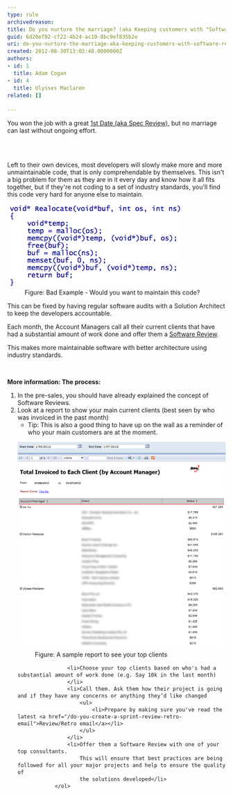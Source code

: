 ```yaml
---
type: rule
archivedreason: 
title: Do you nurture the marriage? (aka Keeping customers with "Software Reviews")
guid: 6d20ef92-cf22-4b24-ac10-8bc9ef835b2e
uri: do-you-nurture-the-marriage-aka-keeping-customers-with-software-reviews
created: 2012-08-30T13:02:48.0000000Z
authors:
- id: 1
  title: Adam Cogan
- id: 4
  title: Ulysses Maclaren
related: []

---
```



 <p>You won the job with a great <a href="/Pages/Ensure-an-excellent-1st-date.aspx">1st Date (aka Spec Review)</a>, but no marriage can last without ongoing effort.</p>
<br><excerpt class='endintro'></excerpt><br>
<p>Left to their own devices, most developers will slowly make more and more unmaintainable code, that is only comprehendable by themselves.
                This isn't a big problem for them as they are in it every day and know how it all fits together, but if they're not coding to a set of industry 
                standards, you'll find this code very hard for anyone else to maintain.</p>
                <dl class="badImage"><dt><img alt="Unmaintainable software" src="BadCode.png" /></dt>
                <dd>Figure: Bad Example - Would you want to maintain this code?</dd>
                </dl>
                <p>This can be fixed by having regular software audits with a Solution Architect to keep the developers accountable.</p>
                <p>Each month, the Account Managers call all their current clients that have had a substantial amount of work done and offer 
                    them a <a href="/do-you-conduct-an-architecture-review-after-every-sprint">Software Review</a>.</p>
                <p>This makes more maintainable software with better architecture using industry standards.</p>
                <br>
                <p><strong>More information: The process:</strong></p>
                <ol>
                    <li>In the pre-sales, you should have already explained the concept of Software Reviews.</li>
                    <li>Look at a report to show your main current clients (best seen by who was invoiced in the past month)
                        <ul>
                            <li>Tip: This is also a good thing to have up on the wall as a reminder of who your main customers are at the moment.</li>
                        </ul>
                        <dl class="image"><dt><img alt="Top Clients" src="TotalInvoicedReport.jpg" style="width:600px;" /></dt>
                        <dd>Figure: A sample report to see your top clients</dd>
                        </dl>
                    </li>

                    <li>Choose your top clients based on who's had a substantial amount of work done (e.g. Say 10k in the last month)
                    </li>
                    <li>Call them. Ask them how their project is going and if they have any concerns or anything they’d like changed
                        <ul>
                            <li>Prepare by making sure you've read the latest <a href="/do-you-create-a-sprint-review-retro-email">Review/Retro email</a></li>
                        </ul>
                    </li>
                    <li>Offer them a Software Review with one of your top consultants. 
                        This will ensure that best practices are being followed for all your major projects and help to ensure the quality of 
                        the solutions developed</li>
                </ol>



